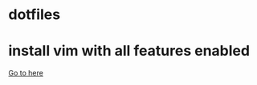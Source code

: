 # dotfiles

# install vim with all features enabled

[Go to here](https://gist.github.com/arcollector/4a0ffc2cc99fe609bcffa7647a5c2b7d)

